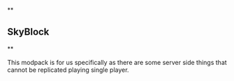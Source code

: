 **

SkyBlock
----------------

**

This modpack is for us specifically as there are some server side things that cannot be replicated playing single player.
